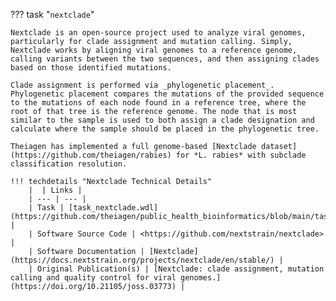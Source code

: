 ??? task "`nextclade`"

    Nextclade is an open-source project used to analyze viral genomes, particularly for clade assignment and mutation calling. Simply, Nextclade works by aligning viral genomes to a reference genome, calling variants between the two sequences, and then assigning clades based on those identified mutations. 
    
    Clade assignment is performed via _phylogenetic placement_. Phylogenetic placement compares the mutations of the provided sequence to the mutations of each node found in a reference tree, where the root of that tree is the reference genome. The node that is most similar to the sample is used to both assign a clade designation and calculate where the sample should be placed in the phylogenetic tree.
    
<!-- if: theiaviral -->
    Theiagen has implemented a full genome-based [Nextclade dataset](https://github.com/theiagen/rabies) for *L. rabies* with subclade classification resolution.
<!-- endif -->

    !!! techdetails "Nextclade Technical Details"
        |  | Links |
        | --- | --- |
        | Task | [task_nextclade.wdl](https://github.com/theiagen/public_health_bioinformatics/blob/main/tasks/taxon_id/task_nextclade.wdl) |
        | Software Source Code | <https://github.com/nextstrain/nextclade> |
        | Software Documentation | [Nextclade](https://docs.nextstrain.org/projects/nextclade/en/stable/) |
        | Original Publication(s) | [Nextclade: clade assignment, mutation calling and quality control for viral genomes.](https://doi.org/10.21105/joss.03773) |
